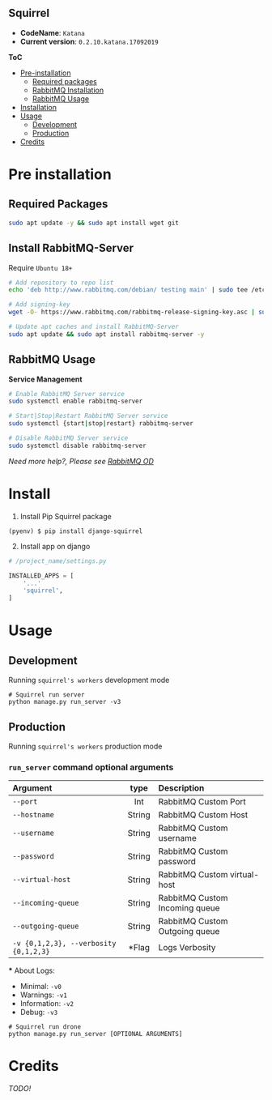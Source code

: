Squirrel
---

+ **CodeName**: `Katana`
+ **Current version**: `0.2.10.katana.17092019`

**ToC**

+ [Pre-installation](#pre-installation)
    - [Required packages](#required-packages)
    - [RabbitMQ Installation](#install-rabbitmq-server)
    - [RabbitMQ Usage](#rabbitmq-usage)
+ [Installation](#install)
+ [Usage](#usage)
    + [Development](#development)
    + [Production](#production)
+ [Credits](#credits)

# Pre installation 

## Required Packages

```bash
sudo apt update -y && sudo apt install wget git
```
## Install RabbitMQ-Server

Require `Ubuntu 18+`

```bash
# Add repository to repo list
echo 'deb http://www.rabbitmq.com/debian/ testing main' | sudo tee /etc/apt/sources.list.d/rabbitmq.list

# Add signing-key
wget -O- https://www.rabbitmq.com/rabbitmq-release-signing-key.asc | sudo apt-key add -

# Update apt caches and install RabbitMQ-Server 
sudo apt update && sudo apt install rabbitmq-server -y 
```

## RabbitMQ Usage

**Service Management**

```bash
# Enable RabbitMQ Server service
sudo systemctl enable rabbitmq-server

# Start|Stop|Restart RabbitMQ Server service 
sudo systemctl {start|stop|restart} rabbitmq-server

# Disable RabbitMQ Server service
sudo systemctl disable rabbitmq-server
```

_Need more help?, Please see [RabbitMQ OD](https://www.rabbitmq.com/install-debian.html)_

# Install

1) Install Pip Squirrel package 

```
(pyenv) $ pip install django-squirrel
```

2) Install app on django

```python
# /project_name/settings.py

INSTALLED_APPS = [
    '...'
    'squirrel',
]
```

# Usage
## Development

Running `squirrel's workers` development mode

```
# Squirrel run server
python manage.py run_server -v3
```

## Production

Running `squirrel's workers` production mode 

### `run_server` command optional arguments

|   Argument         |     type     |  Description                       |
|:-------------------|:------------:|:-----------------------------------|
| `--port`           | Int          | RabbitMQ Custom Port               |
| `--hostname`       | String       | RabbitMQ Custom Host               |
| `--username`       | String       | RabbitMQ Custom username           |
| `--password`       | String       | RabbitMQ Custom password           |
| `--virtual-host`   | String       | RabbitMQ Custom virtual-host       |
| `--incoming-queue` | String       | RabbitMQ Custom Incoming queue     |
| `--outgoing-queue` | String       | RabbitMQ Custom Outgoing queue     |
| `-v {0,1,2,3}, --verbosity {0,1,2,3}` | *Flag | Logs Verbosity         |

__*__ About Logs: 

+ Minimal: `-v0`
+ Warnings: `-v1` 
+ Information: `-v2` 
+ Debug: `-v3` 

```
# Squirrel run drone
python manage.py run_server [OPTIONAL ARGUMENTS]
```

# Credits

_TODO!_


